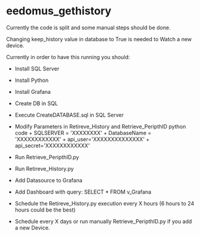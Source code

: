 # eedomus_gethistory

Currently the code is split and some manual steps should be done.

Changing keep_history value in database to True is needed to Watch a new device.

Currently in order to have this running you should:
- Install SQL Server
- Install Python
- Install Grafana
- Create DB in SQL

- Execute CreateDATABASE.sql in SQL Server
- Modify Parameters in Retireve_History and Retrieve_PeripthID python code
      + SQLSERVER = 'XXXXXXXX'
      + DatabaseName = 'XXXXXXXXXXXX'
      + api_user='XXXXXXXXXXXXXX'
      + api_secret='XXXXXXXXXXXX'
- Run Retrieve_PeripthID.py
- Run Retireve_History.py
- Add Datasource to Grafana 
- Add Dashboard with query: SELECT * FROM v_Grafana
- Schedule the Retireve_History.py execution every X hours (6 hours to 24 hours could be the best)
- Schedule every X days or run manually Retrieve_PeripthID.py if you add a new Device.
